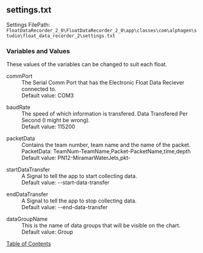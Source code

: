
## settings.txt
Settings FilePath: `FloatDataRecorder_2_0\FloatDataRecorder_2_0\app\classes\com\alphagen\studio\float_data_recorder_2\settings.txt`

### Variables and Values

These values of the variables can be changed to suit each float.

<dl><dt>commPort</dt>
  <dd>The Serial Comm Port that has the Electronic Float Data Reciever connected to.
    <br>Default value: COM3</dd>
</dl>
<dl><dt>baudRate</dt>
  <dd>The speed of which information is transfered. Data Transfered Per Second (I might be wrong).
    <br>Default value: 115200</dd>
</dl>
<dl><dt>packetData</dt>
  <dd>Contains the team number, team name and the name of the packet.
    <br>PacketData: TeamNum-TeamName,Packet-PacketName,time,depth
    <br>Default value: PN12-MiramarWaterJets,pkt-</dd>
</dl>
<dl><dt>startDataTransfer</dt>
  <dd>A Signal to tell the app to start collecting data.
    <br>Default value: --start-data-transfer</dd>
</dl>
<dl><dt>endDataTransfer</dt>
  <dd>A Signal to tell the app to stop collecting data.
    <br>Default value: --end-data-transfer</dd>
</dl>
<dl><dt>dataGroupName</dt>
  <dd>This is the name of data groups that will be visible on the chart.
    <br>Default value: Group</dd>
</dl>

[Table of Contents](README.md)
